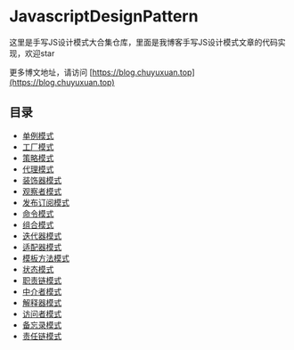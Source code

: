 # JavascriptDesignPattern
这里是手写JS设计模式大合集仓库，里面是我博客手写JS设计模式文章的代码实现，欢迎star

更多博文地址，请访问 [https://blog.chuyuxuan.top](https://blog.chuyuxuan.top)

## 目录

- [单例模式](https://github.com/chuyuxuan/JavascriptDesignPattern/tree/master/singleton)
- [工厂模式](https://github.com/chuyuxuan/JavascriptDesignPattern/tree/master/factory)
- [策略模式](https://github.com/chuyuxuan/JavascriptDesignPattern/tree/master/strategy)
- [代理模式](https://github.com/chuyuxuan/JavascriptDesignPattern/tree/master/proxy)
- [装饰器模式](https://github.com/chuyuxuan/JavascriptDesignPattern/tree/master/decorator)
- [观察者模式](https://github.com/chuyuxuan/JavascriptDesignPattern/tree/master/observer)
- [发布订阅模式](https://github.com/chuyuxuan/JavascriptDesignPattern/tree/master/publish-subscribe)
- [命令模式](https://github.com/chuyuxuan/JavascriptDesignPattern/tree/master/command)
- [组合模式](https://github.com/chuyuxuan/JavascriptDesignPattern/tree/master/composite)
- [迭代器模式](https://github.com/chuyuxuan/JavascriptDesignPattern/tree/master/iterator)
- [适配器模式](https://github.com/chuyuxuan/JavascriptDesignPattern/tree/master/adapter)
- [模板方法模式](https://github.com/chuyuxuan/JavascriptDesignPattern/tree/master/template-method)
- [状态模式](https://github.com/chuyuxuan/JavascriptDesignPattern/tree/master/state)
- [职责链模式](https://github.com/chuyuxuan/JavascriptDesignPattern/tree/master/chain-of-responsibility)
- [中介者模式](https://github.com/chuyuxuan/JavascriptDesignPattern/tree/master/mediator)
- [解释器模式](https://github.com/chuyuxuan/JavascriptDesignPattern/tree/master/interpreter)
- [访问者模式](https://github.com/chuyuxuan/JavascriptDesignPattern/tree/master/visitor)
- [备忘录模式](https://github.com/chuyuxuan/JavascriptDesignPattern/tree/master/memento)
- [责任链模式](https://github.com/chuyuxuan/JavascriptDesignPattern/tree/master/chain-of-responsibility)


